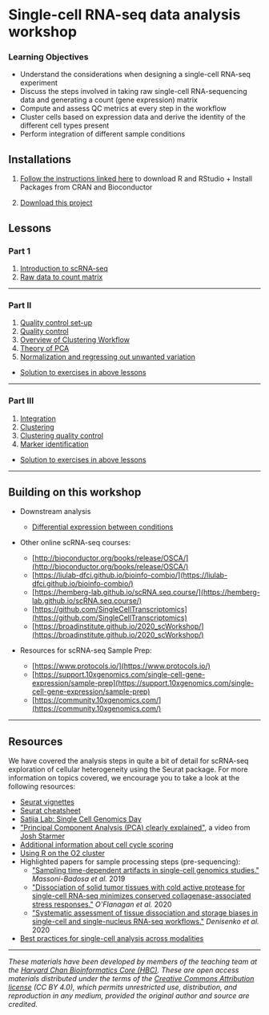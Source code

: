 # Single-cell RNA-seq data analysis workshop 

### Learning Objectives

- Understand the considerations when designing a single-cell RNA-seq experiment
- Discuss the steps involved in taking raw single-cell RNA-sequencing data and generating a count (gene expression) matrix
- Compute and assess QC metrics at every step in the workflow
- Cluster cells based on expression data and derive the identity of the different cell types present
- Perform integration of different sample conditions

## Installations

1. [Follow the instructions linked here](../README.md#installation-requirements) to download R and RStudio + Install Packages from CRAN and Bioconductor

1. [Download this project](https://www.dropbox.com/s/vop78wq76h02a2f/single_cell_rnaseq.zip?dl=1)

## Lessons

### Part 1
1. [Introduction to scRNA-seq](../lessons/01_intro_to_scRNA-seq.md)
1. [Raw data to count matrix](../lessons/02_SC_generation_of_count_matrix.md)

***

### Part II
1. [Quality control set-up](../lessons/03_SC_quality_control-setup.md)
1. [Quality control](../lessons/04_SC_quality_control.md)
1. [Overview of Clustering Workflow](../lessons/postQC_workflow.md)
1. [Theory of PCA](../lessons/05_theory_of_PCA.md)
1. [Normalization and regressing out unwanted variation](../lessons/06_SC_SCT_normalization.md)

* [Solution to exercises in above lessons](../homework/day1_hw_answer-key.R)
          
***

### Part III
1. [Integration](../lessons/06_integration.md)
1. [Clustering](../lessons/07_SC_clustering_cells_SCT.md)
1. [Clustering quality control](../lessons/08_SC_clustering_quality_control.md)
1. [Marker identification](../lessons/09_merged_SC_marker_identification.md)

* [Solution to exercises in above lessons](../homework/Day2_exercise_answer_key.R)

***

## Building on this workshop

* Downstream analysis
  - [Differential expression between conditions](../lessons/pseudobulk_DESeq2_scrnaseq.md)

* Other online scRNA-seq courses:
  - [http://bioconductor.org/books/release/OSCA/](http://bioconductor.org/books/release/OSCA/)
  - [https://liulab-dfci.github.io/bioinfo-combio/](https://liulab-dfci.github.io/bioinfo-combio/)
  - [https://hemberg-lab.github.io/scRNA.seq.course/](https://hemberg-lab.github.io/scRNA.seq.course/)
  - [https://github.com/SingleCellTranscriptomics](https://github.com/SingleCellTranscriptomics)
  - [https://broadinstitute.github.io/2020_scWorkshop/](https://broadinstitute.github.io/2020_scWorkshop/)

* Resources for scRNA-seq Sample Prep:
  - [https://www.protocols.io/](https://www.protocols.io/)
  - [https://support.10xgenomics.com/single-cell-gene-expression/sample-prep](https://support.10xgenomics.com/single-cell-gene-expression/sample-prep)
  - [https://community.10xgenomics.com/](https://community.10xgenomics.com/)

***

## Resources
We have covered the analysis steps in quite a bit of detail for scRNA-seq exploration of cellular heterogeneity using the Seurat package. For more information on topics covered, we encourage you to take a look at the following resources:

* [Seurat vignettes](https://satijalab.org/seurat/vignettes.html)
* [Seurat cheatsheet](https://satijalab.org/seurat/essential_commands.html)
* [Satija Lab: Single Cell Genomics Day](https://satijalab.org/scgd21/)
* ["Principal Component Analysis (PCA) clearly explained"](https://www.youtube.com/watch?v=_UVHneBUBW0), a video from [Josh Starmer](https://twitter.com/joshuastarmer)
* [Additional information about cell cycle scoring](../lessons/cell_cycle_scoring.md)
* [Using R on the O2 cluster](https://hbctraining.github.io/Intro-to-Unix-QMB/lessons/R_on_o2.html)
* Highlighted papers for sample processing steps (pre-sequencing):
  - ["Sampling time-dependent artifacts in single-cell genomics studies."](https://genomebiology.biomedcentral.com/articles/10.1186/s13059-020-02032-0) *Massoni-Badosa et al.* 2019
  - ["Dissociation of solid tumor tissues with cold active protease for single-cell RNA-seq minimizes conserved collagenase-associated stress responses."](https://genomebiology.biomedcentral.com/articles/10.1186/s13059-019-1830-0) *O'Flanagan et al.* 2020
  - ["Systematic assessment of tissue dissociation and storage biases in single-cell and single-nucleus RNA-seq workflows."](https://genomebiology.biomedcentral.com/articles/10.1186/s13059-020-02048-6) *Denisenko et al.* 2020
* [Best practices for single-cell analysis across modalities](https://www.nature.com/articles/s41576-023-00586-w)

****

*These materials have been developed by members of the teaching team at the [Harvard Chan Bioinformatics Core (HBC)](http://bioinformatics.sph.harvard.edu/). These are open access materials distributed under the terms of the [Creative Commons Attribution license](https://creativecommons.org/licenses/by/4.0/) (CC BY 4.0), which permits unrestricted use, distribution, and reproduction in any medium, provided the original author and source are credited.*
